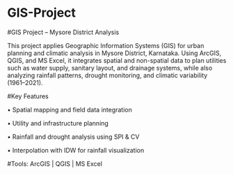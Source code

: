 # GIS-Project
#GIS Project – Mysore District Analysis

This project applies Geographic Information Systems (GIS) for urban planning and climatic analysis in Mysore District, Karnataka. Using ArcGIS, QGIS, and MS Excel, it integrates spatial and non-spatial data to plan utilities such as water supply, sanitary layout, and drainage systems, while also analyzing rainfall patterns, drought monitoring, and climatic variability (1961–2021).

#Key Features

• Spatial mapping and field data integration

• Utility and infrastructure planning

• Rainfall and drought analysis using SPI & CV

• Interpolation with IDW for rainfall visualization

#Tools: ArcGIS | QGIS | MS Excel

